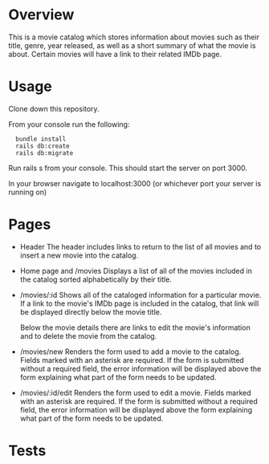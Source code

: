 # Overview

This is a movie catalog which stores information about movies such as their
title, genre, year released, as well as a short summary of what the movie is
about. Certain movies will have a link to their related IMDb page.

# Usage

Clone down this repository.

From your console run the following:

```
  bundle install
  rails db:create
  rails db:migrate
```

Run rails s from your console. This should start the server on port 3000.

In your browser navigate to localhost:3000 (or whichever port your server is
running on)

# Pages

- Header
  The header includes links to return to the list of all movies and to insert a
  new movie into the catalog.

- Home page and /movies
  Displays a list of all of the movies included in the catalog sorted
  alphabetically by their title.

- /movies/:id
  Shows all of the cataloged information for a particular movie. If a link to
  the movie's IMDb page is included in the catalog, that link will be displayed
  directly below the movie title.

  Below the movie details there are links to edit the movie's information and to
  delete the movie from the catalog.

- /movies/new
  Renders the form used to add a movie to the catalog. Fields marked with an
  asterisk are required. If the form is submitted without a required field, the
  error information will be displayed above the form explaining what part of the
  form needs to be updated.

- /movies/:id/edit
  Renders the form used to edit a movie. Fields marked with an asterisk are
  required. If the form is submitted without a required field, the error
  information will be displayed above the form explaining what part of the form
  needs to be updated.

# Tests
